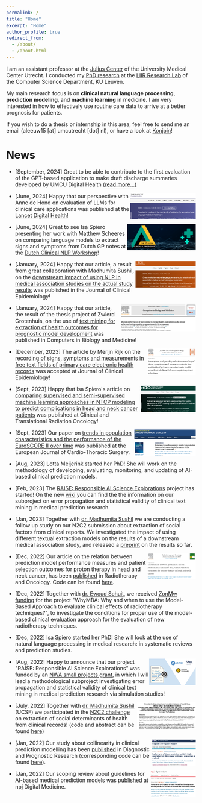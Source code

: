 ```yaml
---
permalink: /
title: "Home"
excerpt: "Home"
author_profile: true
redirect_from: 
  - /about/
  - /about.html
---
```



I am an assistant professor at the [Julius Center](https://juliuscentrum.umcutrecht.nl/en) of the University Medical Center Utrecht. I conducted my [PhD research](https://limo.libis.be/primo-explore/fulldisplay?docid=LIRIAS2837094&context=L&vid=Lirias&search_scope=Lirias&tab=default_tab&fromSitemap=1) at the [LIIR Research Lab](https://liir.cs.kuleuven.be/) of the Computer Science Department, KU Leuven.

My main research focus is on **clinical natural language processing**, **prediction modeling**, and **machine learning** in medicine. I am very interested in how to effectively use routine care data to arrive at a better prognosis for patients.

If you wish to do a thesis or internship in this area, feel free to send me an email (aleeuw15 [at] umcutrecht [dot] nl), or have a look at [Konjoin](https://uu.konjoin.nl/profile/tuur-leeuwenberg)!

News
======
- [September, 2024] Great to be able to contribute to the first evaluation of the GPT-based application to make draft discharge summaries developed by UMCU Digital Health [(read more...)]( https://www.uu.nl/en/news/gpt-pilot-to-write-draft-discharge-letters-at-the-umc-utrecht)

[<img align="right" src="/images/PerspectiveLLMEvalLancetDigHealth.png" alt="PerspectiveLLMEvalLancetDigHealth" style="height:70px;border: 5px solid ##F2F2F2;"/>](https://doi.org/10.1016/S2589-7500(24)00111-0)

- [June, 2024] Happy that our perspective with Anne de Hond on evaluation of LLMs for clinical care applications was published at the [Lancet Digital Health](https://doi.org/10.1016/S2589-7500(24)00111-0)!

[<img align="right" src="/images/DutchClinicalNLPWorkshop.png" alt="DutchClinicalNLPWorkshop" style="height:70px;border: 5px solid ##F2F2F2;"/>](https://clinicalnlp.nl/home/schedule/)

- [June, 2024] Great to see Isa Spiero presenting her work with Matthew Scheeres on comparing language models to extract signs and symptoms from Dutch GP notes at the [Dutch Clinical NLP Workshop](https://clinicalnlp.nl/)!

[<img align="right" src="/images/JCECrossInstNLPMeth.png" alt="JCECrossInstNLPMeth" style="height:70px;border: 5px solid ##F2F2F2;"/>](https://doi.org/10.1016/j.jclinepi.2024.111258)

- [January, 2024] Happy that our article, a result from great collaboration with Madhumita Sushil, on the [downstream impact of using NLP in medical association studies on the actual study results](https://doi.org/10.1016/j.jclinepi.2024.111258) was published in the Journal of Clinical Epidemiology!

[<img align="right" src="/images/CompBioMed.png" alt="CompBioMed" style="height:70px;border: 5px solid ##F2F2F2;"/>](https://doi.org/10.1016/j.compbiomed.2024.108014)

- [January, 2024] Happy that our article, the result of the thesis project of Zwierd Grotenhuis, on the use of [text mining for extraction of health outcomes for prognostic model development](https://doi.org/10.1016/j.compbiomed.2024.108014) was published in Computers in Biology and Medicine!

[<img align="right" src="/images/FreetextrecordingJCE.png" alt="FreetextrecordingJCE" style="height:70px;border: 5px solid ##F2F2F2;"/>](https://doi.org/10.1016/j.jclinepi.2023.111240)

- [December, 2023] The article by Merijn Rijk on the [recording of signs, symptoms and measurements in free text fields of primary care electronic health records](https://doi.org/10.1016/j.jclinepi.2023.111240) was accepted at Journal of Clinical Epidemiology!

[<img align="right" src="/images/Semisup.png" alt="Semisup" style="height:70px;border: 5px solid ##F2F2F2;"/>](https://doi.org/10.1016/j.ctro.2023.100677)

- [Sept, 2023] Happy that Isa Spiero's article on [comparing supervised and semi-supervised machine learning approaches in NTCP modeling to predict complications in head and neck cancer patients](https://doi.org/10.1016/j.ctro.2023.100677) was published at Clinical and Translational Radiation Oncology!

[<img align="right" src="/images/dynamics.png" alt="Dynamics" style="height:70px;border: 5px solid ##F2F2F2;"/>](https://doi.org/10.1093/ejcts/ezad301)

- [Sept, 2023] Our paper on [trends in population characteristics and the performance of the EuroSCORE II over time](https://doi.org/10.1093/ejcts/ezad301) was published at the European Journal of Cardio-Thoracic Surgery.

- [Aug, 2023] Lotta Meijerink started her PhD! She will work on the methodology of developing, evaluating, monitoring, and updating of AI-based clinical prediction models.

- [Feb, 2023] The [RAISE: Responsible AI Science Explorations](https://www.nwo.nl/projecten/nwa141822008) project has started! On the new [wiki](https://github.com/tuur/raise-2/wiki) you can find the the information on our subproject on error propagation and statistical validity of clinical text mining in medical prediction research.

- [Jan, 2023] Together with [dr. Madhumita Sushil](https://madhumitasushil.github.io/) we are conducting a follow up study on our N2C2 submission about extraction of social factors from clinical reports. We investigated the impact of using different textual extraction models on the results of a downstream medical association study, and released a [preprint](https://arxiv.org/abs/2301.06570) on the results so far. 

[<img align="right" src="/images/Performancemeasures.png" alt="RADONCPERF" style="height:70px;border: 5px solid ##F2F2F2;"/>](https://doi.org/10.1016/j.radonc.2022.109449)

- [Dec, 2022] Our article on the relation between prediction model performance measures and patient selection outcomes for proton therapy in head and neck cancer, has been [published](https://doi.org/10.1016/j.radonc.2022.109449) in Radiotherapy and Oncology. Code can be found [here](https://github.com/tuur/NTCPPPmeasures).

- [Dec, 2022] Together with [dr. Ewoud Schuit](https://www.umcutrecht.nl/en/research/researchers/schuit-ewoud-e), we received [ZonMw funding](https://www.zonmw.nl/nl/subsidies/openstaande-subsidieoproepen/detail/item/hta-methodologie-ronde-1-methodologie-voor-waardebepaling-van-incrementeel-ontwikkelende-medisch/) for the project "WhyMBA: Why and when to use the Model-Based Approach to evaluate clinical effects of radiotherapy techniques?", to investigate the conditions for proper use of the model-based clinical evaluation approach for the evaluation of new radiotherapy techniques.

- [Dec, 2022] Isa Spiero started her PhD! She will look at the use of natural language processing in medical research: in systematic reviews and prediction studies.

[<img align="right" src="/images/RAISE.png" alt="RAISE" style="height:70px;border: 5px solid ##F2F2F2;"/>](https://www.uu.nl/en/news/project-funded-responsible-use-of-free-text-in-medical-prediction-research)

- [Aug, 2022] Happy to announce that our project "RAISE: Responsible AI Science Explorations" was funded by an [NWA small projects grant](https://www.nwo.nl/en/calls/small-projects-nwa-routes-21/22), in which I will lead a methodological subproject investigating error propagation and statistical validity of clinical text mining in medical prediction research via simulation studies! 

[<img align="right" src="/images/N2C2.png" alt="N2C2" style="height:70px;border: 5px solid ##F2F2F2;"/>](https://github.com/tuur/sdoh_n2c2track2_ucsf_umcu)

- [July, 2022] Together with [dr. Madhumita Sushil](https://madhumitasushil.github.io/) (UCSF) we participated in the [N2C2 challenge](https://n2c2.dbmi.hms.harvard.edu/2022-track-2) on extraction of social determinants of health from clinical records! (code and abstract can be found [here](https://github.com/tuur/sdoh_n2c2track2_ucsf_umcu))

[<img align="right" src="/images/Collinearity.png" alt="Collinearity" style="height:70px;border: 5px solid ##F2F2F2;"/>](https://doi.org/10.1186/s41512-021-00115-5)

- [Jan, 2022] Our study about collinearity in clinical prediction modelling has been [published](https://doi.org/10.1186/s41512-021-00115-5) in Diagnostic and Prognostic Research (corresponding code can be found [here](https://github.com/tuur/collinearity)).

[<img align="right" src="/images/Guidelines.png" alt="Guidelines" style="height:70px;border: 5px solid ##F2F2F2;"/>](https://www.nature.com/articles/s41746-021-00549-7)

- [Jan, 2022] Our scoping review about guidelines for AI-based medical prediction models was [published](https://www.nature.com/articles/s41746-021-00549-7) at npj Digital Medicine.

